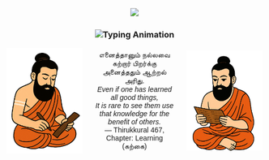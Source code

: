 <p align="center">
  <img src="https://capsule-render.vercel.app/api?type=waving&color=gradient&height=150&section=header&text=Hi%20I'm%20[Your Name]!&fontSize=40&fontAlignY=30&animation=twinkling" />
</p>

<h3 align="center">
  <img src="https://readme-typing-svg.demolab.com?font=Fira+Code&pause=1000&center=true&width=435&lines=ML+Engineer;AML+%26+Fraud+Sleuth;LLM+Enthusiast;Part-Time+Chef" alt="Typing Animation" />
</h3>


<div style="display: flex; align-items: center; justify-content: space-between; font-family: 'Latha', sans-serif;">
  <img src="2.png" width="150" alt="Thiruvalluvar Left" />
  
  <div style="text-align: center; flex-grow: 1; margin: 0 20px;">
    எனைத்தானும் நல்லவை கற்றார் பிறர்க்கு<br>
    அனைத்ததும் ஆற்றல் அரிது.<br>
    <i>Even if one has learned all good things,<br>
    It is rare to see them use that knowledge for the benefit of others.</i><br>
    — Thirukkural 467, Chapter: Learning (கற்கை)
  </div>

  <img src="1.png" width="150" alt="Thiruvalluvar Right" />
</div>
